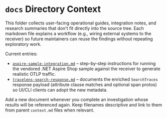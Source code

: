 # `docs` Directory Context

This folder collects user-facing operational guides, integration notes, and research summaries that don't fit directly into the source tree. Each markdown file explains a workflow (e.g., wiring external systems to the receiver) so future maintainers can reuse the findings without repeating exploratory work.

Current entries:

- [`aspire-sample-integration.md`](aspire-sample-integration.md) – step-by-step instructions for running the vendored .NET Aspire Shop sample against the receiver to generate realistic OTLP traffic.
- [`tracelens-search-response.md`](tracelens-search-response.md) – documents the enriched `SearchTraces` response payload (attribute clause matches and optional span protos) so UI/CLI clients can adopt the new metadata.

Add a new document whenever you complete an investigation whose results will be referenced again. Keep filenames descriptive and link to them from parent `context.md` files when relevant.
